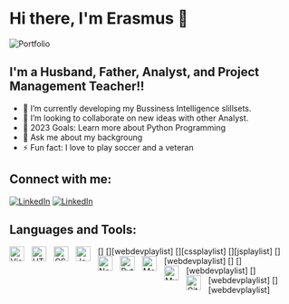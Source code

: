# Hi there, I'm Erasmus 👋

![Portfolio](https://img.shields.io/static/v1?label=PORTFOLIO&message=UP&color=<success>)

## I'm a Husband, Father, Analyst, and Project Management Teacher!!
- 🌱 I’m currently developing my Bussiness Intelligence slillsets.
- 👯 I’m looking to collaborate on new ideas with other Analyst.
- 🥅 2023 Goals: Learn more about Python Programming
- 💬 Ask me about my backgroung
- ⚡ Fun fact: I love to play soccer and a veteran

## Connect with me:
[![LinkedIn](./img/linkedin-light.svg)](https://linkedin.com/in/erasmusquaye/-light-mode-only)
[![LinkedIn](./img/linkedin-dark.svg)](https://linkedin.com/in/erasmusquaye/-dark-mode-only)

## Languages and Tools:
[<img align="left" alt="Visual Studio Code" width="26px" src="https://cdn.jsdelivr.net/gh/devicons/devicon/icons/vscode/vscode-original.svg" style="padding-right:10px;" />]
[<img align="left" alt="HTML5" width="26px" src="https://cdn.jsdelivr.net/gh/devicons/devicon/icons/html5/html5-original.svg" style="padding-right:10px;" />][webdevplaylist]
[<img align="left" alt="CSS3" width="26px" src="https://cdn.jsdelivr.net/gh/devicons/devicon/icons/css3/css3-original.svg" style="padding-right:10px;" />][cssplaylist]
[<img align="left" alt="JavaScript" width="26px" src="https://cdn.jsdelivr.net/gh/devicons/devicon/icons/javascript/javascript-original.svg" style="padding-right:10px;" />][jsplaylist]
[<img align="left" alt="Node.js" width="26px" src="https://cdn.jsdelivr.net/gh/devicons/devicon/icons/nodejs/nodejs-original.svg" style="padding-right:10px;" />][webdevplaylist]
[<img align="left" alt="Python" width="26px" src="[https://github.com/devicons/devicon/blob/v2.15.1/icons/python/python-original-wordmark.svg]" style="padding-right:10px;" />]
[<img align="left" alt="MongoDB" width="26px" src="https://cdn.jsdelivr.net/gh/devicons/devicon/icons/mongodb/mongodb-original.svg" style="padding-right:10px;" />][webdevplaylist]
[<img align="left" alt="MySQL" width="26px" src="https://cdn.jsdelivr.net/gh/devicons/devicon/icons/icons/postgresql/postgresql-original-wordmark.svg" style="padding-right:10px;" />][webdevplaylist]
[<img align="left" alt="Git" width="26px" src="https://cdn.jsdelivr.net/gh/devicons/devicon/icons/git/git-original.svg" style="padding-right:10px;" />][webdevplaylist]



